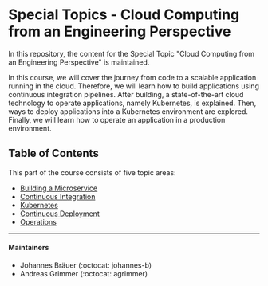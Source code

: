 # Special Topics - Cloud Computing from an Engineering Perspective

In this repository, the content for the Special Topic "Cloud Computing from an Engineering Perspective" is maintained.

In this course, we will cover the journey from code to a scalable application running in the cloud. Therefore, we will learn how to build applications using continuous integration pipelines. After building, a state-of-the-art cloud technology to operate applications, namely Kubernetes, is explained. Then, ways to deploy applications into a Kubernetes environment are explored. Finally, we will learn how to operate an application in a production environment.

## Table of Contents

This part of the course consists of five topic areas:
- [Building a Microservice](./1%20Building%20a%20Microservice)
- [Continuous Integration](./2%20Continuous%20Integration)
- [Kubernetes](./3%20Kubernetes)
- [Continuous Deployment](./4%20Continuous%20Deployment)
- [Operations](./5%20Operations)

--- 

#### Maintainers
- Johannes Bräuer (:octocat: johannes-b)
- Andreas Grimmer (:octocat: agrimmer)